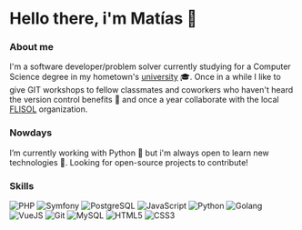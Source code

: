 # Hello there, i'm Matías 👋

### About me

I'm a software developer/problem solver currently studying for a Computer Science degree in my hometown's [university](http://www.uno.edu.ar) :mortar_board:. Once in a while I like to give GIT workshops to fellow classmates and coworkers who haven't heard the version control benefits :raised_hands: and once a year collaborate with the local [FLISOL](https://flisol.info) organization.

### Nowdays

I’m currently working with Python :wrench: but i'm always open to learn new technologies 🌱. Looking for open-source projects to contribute!
<!--
**matiasnoriega/matiasnoriega** is a ✨ _special_ ✨ repository because its `README.md` (this file) appears on your GitHub profile.

Here are some ideas to get you started:

- 🔭 I’m currently working on ...
- 🌱 I’m currently learning ...
- 👯 I’m looking to collaborate on ...
- 🤔 I’m looking for help with ...
- 💬 Ask me about ...
- 📫 How to reach me: ...
- 😄 Pronouns: ...
- ⚡ Fun fact: ...
-->

### Skills
  ![PHP](https://img.shields.io/badge/-PHP-777BB4?style=plastic&logo=PHP&logoColor=white)
  ![Symfony](https://img.shields.io/badge/-Symfony-000000?style=plastic&logo=Symfony)
  ![PostgreSQL](https://img.shields.io/badge/PostgreSQL-336791?style=plastic&logo=postgresql&logoColor=white)
  ![JavaScript](https://img.shields.io/badge/-JavaScript-F7DF1E?style=plastic&logo=JavaScript&logoColor=black)
  ![Python](https://img.shields.io/badge/Python-3776AB?style=plastic&logo=python&logoColor=white)
  ![Golang](https://img.shields.io/badge/Go-00ADD8?style=plastic&logo=go&logoColor=white)
  ![VueJS](https://img.shields.io/badge/Vue.js-35495E?style=plastic&logo=vue.js&logoColor=4FC08D)
  ![Git](https://img.shields.io/badge/-GIT-grey?style=plastic&logo=GIT)
  ![MySQL](https://img.shields.io/badge/-MySQL-4479A1?style=plastic&logo=mysql&logoColor=white)
  ![HTML5](https://img.shields.io/badge/HTML5-E34F26?style=plastic&logo=html5&logoColor=white)
  ![CSS3](https://img.shields.io/badge/CSS3-1572B6?style=plastic&logo=css3&logoColor=white)
